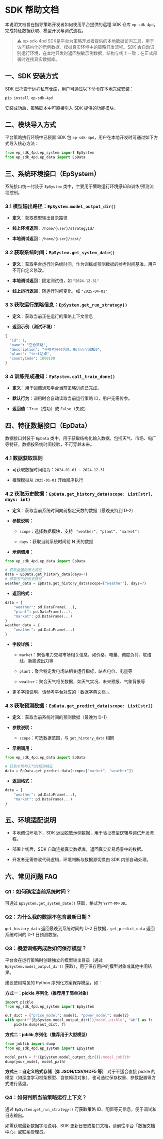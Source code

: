 # SDK 帮助文档

本说明文档旨在指导策略开发者如何使用平台提供的远程 SDK 仓库 `ep-sdk-4pd`，完成特征数据获取、模型开发与调试流程。

> ⚠️ ep-sdk-4pd SDK是平台为策略开发者提供的本地数据访问工具，用于访问结构化的示例数据，模拟真实环境中的策略开发流程。SDK 会自动识别运行环境，在本地开发时返回脱敏示例数据，结构与线上一致；在正式部署时连接真实数据库。

## 一、SDK 安装方式

SDK 已托管于远程私有仓库，用户可通过以下命令在本地完成安装：

```bash
pip install ep-sdk-4pd
```

安装成功后，策略脚本中可直接引入 SDK 提供的功能模块。

## 二、模块导入方式

平台策略执行环境中已预置 SDK 包 `ep-sdk-4pd`，用户在本地开发时可通过如下方式导入核心方法：

```python
from ep_sdk_4pd.ep_system import EpSystem
from ep_sdk_4pd.ep_data import EpData
```

## 三、系统环境接口（EpSystem）

系统接口统一封装于 `EpSystem` 类中，主要用于策略运行环境感知和训练/预测流程控制。

### 3.1 模型输出路径：`EpSystem.model_output_dir()`

- **定义**：获取模型输出目录路径

- **线上环境返回**：`/home/{user}/strategyId/`

- **本地调试返回**：`/home/{user}/test/`

### 3.2 获取系统时间：`EpSystem.get_system_date()`

- **定义**：获取平台运行时系统时间，作为训练或预测数据的参考时间基准。用户不可自定义修改。

- **本地调试返回**：固定测试值，如 `"2024-12-31"`

- **线上运行返回**：随运行时间变化，如 `"2025-04-01"`

### 3.3 获取运行策略信息：`EpSystem.get_run_strategy()`

- **定义**：获取当前正在运行的策略上下文信息

- **返回示例（测试环境）**：

```python
{
  "id": 1,
  "name": "空仓策略",
  "description": "不参考任何信息，96节点全部报0",
  "plant": "test站点",
  "countyCode": 1000100
}
```

### 3.4 训练完成通知：`EpSystem.call_train_done()`

- **定义**：用于回调通知平台当前策略训练已完成。

- **默认行为**：调用时会自动读取当前运行策略 ID，用户无需传参。

- **返回值**：`True`（成功）或 `False`（失败）



## 四、特征数据接口（EpData）

数据接口封装于 `EpData` 类中，用于获取结构化输入数据，包括天气、市场、电厂等特征。数据按系统时间校验，不可穿越未来。

### 4.1 数据获取规则

- 可获取数据时间段为：`2024-01-01 ~ 2024-12-31`

- 推理模拟从 `2025-01-01` 开始顺序执行

### 4.2 获取历史数据：`EpData.get_history_data(scope: List[str], days: int)`

- **定义**：获取当前系统时间向前指定天数的数据（最晚支持到 D-2）

- **参数说明：**

  - `scope`：选择数据模块，支持 `["weather", "plant", "market"]`

  - `days`：获取当前系统时间前 N 天的数据

- **示例调用：**

```python
from ep_sdk_4pd.ep_data import EpData

# 获取全量的历史特征
data = EpData.get_history_data(days=7)
# 获取天气的历史特征
weather_data = EpData.get_history_data(scope=["weather"], days=7)
```

- **返回格式：**

```python
data = {
    "weather": pd.DataFrame(...),
    "plant": pd.DataFrame(...),
    "market": pd.DataFrame(...)
}
weather_data = {
    "weather": pd.DataFrame(...)
}
```

- **字段详解：**

  - `market`：聚合电力交易市场相关信息，如价格、电量、调度负荷、联络线、新能源出力等

  - `plant`：聚合特定发电场站相关运行指标，站点电价、电量等

  - `weather`：聚合天气相关数据，如天气实况、未来预报、气象背景等

- 更多字段说明，请参考平台对应的「数据字典文档」。

### 4.3 获取预测数据：`EpData.get_predict_data(scope: List[str])`

- **定义**：获取当前系统时间的预测数据（最晚为 D-1）

- **参数说明：**

  - `scope`：可选数据范围，与 `get_history_data` 相同

- **示例调用：**

```python
from ep_sdk_4pd.ep_data import EpData

# 获取市场和天气的预测特征
data = EpData.get_predict_data(scope=["market", "weather"])
```

- **返回格式：**

```python
data = {
    "weather": pd.DataFrame(...),
    "market": pd.DataFrame(...)
}
```

## 五、环境适配说明

- 本地调试环境下，SDK 返回脱敏示例数据，用于验证模型逻辑与调试开发流程。

- 部署上线后，SDK 自动连接真实数据库，返回真实交易场景中的数据。

- 开发者无需修改代码逻辑，环境判断与数据源切换由 SDK 内部自动处理。

## 六、常见问题 FAQ

### Q1：如何确定当前系统时间？

可通过 `EpSystem.get_system_date()` 获取，格式为 `YYYY-MM-DD`。

### Q2：为什么我的数据不包含最新日期？

`get_history_data` 返回最晚到系统时间的 D-2 日数据，`get_predict_data` 返回系统时间的 D-1 日预测数据。

### Q3：模型训练完成后如何保存模型？

平台会在运行策略时创建独立的模型输出目录（通过 `EpSystem.model_output_dir()` 获取），用于保存用户的模型对象或其他中间结果。

建议使用常见的 Python 序列化方案保存模型，如：

**方式一：pickle 序列化（推荐用于简单对象）**

```Python
import pickle
from ep_sdk_4pd.ep_system import EpSystem

out_dict = {"price_model": model1, "power_model": model2}
with open(f"{EpSystem.model_output_dir()}/model.pickle", "wb") as f:
    pickle.dump(out_dict, f)
```

**方式二：joblib 序列化（推荐用于大型模型）**

```Python
from joblib import dump
from ep_sdk_4pd.ep_system import EpSystem

model_path = f"{EpSystem.model_output_dir()}/model.joblib"
dump(your_model, model_path)
```

**方式三：自定义格式存储（如 JSON/CSV/HDF5 等）** 对于不适合直接 pickle 的模型（如深度学习框架模型、含依赖项对象），也可通过保存权重、参数配置等方式进行落盘。

### Q4：如何判断当前策略运行上下文？

通过 `EpSystem.get_run_strategy()` 可获取策略 ID、配置等元信息，便于调试和日志输出。

如需获取最新数据字段说明、SDK 更新日志或接口文档，请前往平台「数据文档中心」或联系管理员。